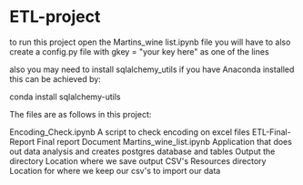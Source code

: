 ﻿# ETL-projectto run this project open the Martins_wine list.ipynb fileyou will have to also create a config.py file with gkey = "your key here" as one of the linesalso you may need to install sqlalchemy_utilsif you have Anaconda installed this can be achieved by:conda install sqlalchemy-utilsThe files are as follows in this project:Encoding_Check.ipynb                      A script to check encoding on excel filesETL-Final-Report                               Final report Document Martins_wine_list.ipynb                     Application that does out data analysis and creates postgres database and tablesOutput the directory                         Location where we save output CSV'sResources directory                          Location for where we keep our csv's to import our data